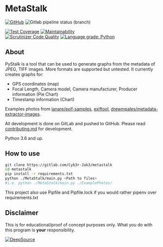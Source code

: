 # MetaStalk

[![GitHub](https://img.shields.io/github/license/Cyb3r-Jak3/pystalk?style=flat)](https://github.com/Cyb3r-Jak3/PyStalk/blob/master/LICENSE) ![Gitlab pipeline status (branch)](https://img.shields.io/gitlab/pipeline/Cyb3r-Jak3/metastalk/master?label=Build&style=flat)  

[![Test Coverage](https://api.codeclimate.com/v1/badges/896b338971314c13a56e/test_coverage)](https://codeclimate.com/github/Cyb3r-Jak3/PyStalk/test_coverage) [![Maintainability](https://api.codeclimate.com/v1/badges/896b338971314c13a56e/maintainability)](https://codeclimate.com/github/Cyb3r-Jak3/PyStalk/maintainability)  
[![Scrutinizer Code Quality](https://scrutinizer-ci.com/g/Cyb3r-Jak3/PyStalk/badges/quality-score.png?b=master)](https://scrutinizer-ci.com/g/Cyb3r-Jak3/PyStalk/?branch=master)
[![Language grade: Python](https://img.shields.io/lgtm/grade/python/g/Cyb3r-Jak3/PyStalk.svg?logo=lgtm&logoWidth=18)](https://lgtm.com/projects/g/Cyb3r-Jak3/PyStalk/context:python)

## About

PyStalk is a tool that can be used to generate graphs from the metadata of JPEG, TIFF images. More formats are supported but untested.
It currently creates graphs for:

- GPS coordinates (map)
- Focal Length, Camera model, Camera manufacturer, Producer information (Pie Chart)
- Timestamp information (Chart)

Examples photos from [ianare/exif-samples](https://github.com/ianare/exif-samples/tree/master/jpg/gps), [exiftool](https://owl.phy.queensu.ca/~phil/exiftool/sample_images.html), [drewmpales/metadata-extractor-images](https://github.com/drewnoakes/metadata-extractor-images).

All development is done on GitLab and pushed to GitHub. Please read [contributing.md](CONTRIBUTING.md) for development.

Python 3.6 and up.

## How to use

```bash
git clone https://gitlab.com/Cyb3r-Jak3/metastalk
cd metastalk
pip install -r requirements.txt
python ./MetaStalk/main.py <Path to files>
#i.e. python ./MetaStalk/main.py ./ExamplePhotos/
```

This project also use Pipfile and Pipfile.lock if you would rather pipenv over requirements.txt

## Disclaimer

This is for educational/proof of concept purposes only. What you do with this program is **your** responsibility.

[![DeepSource](https://static.deepsource.io/deepsource-badge-light.svg)](https://deepsource.io/gl/Cyb3r-Jak3/PyStalk/?ref=repository-badge)
